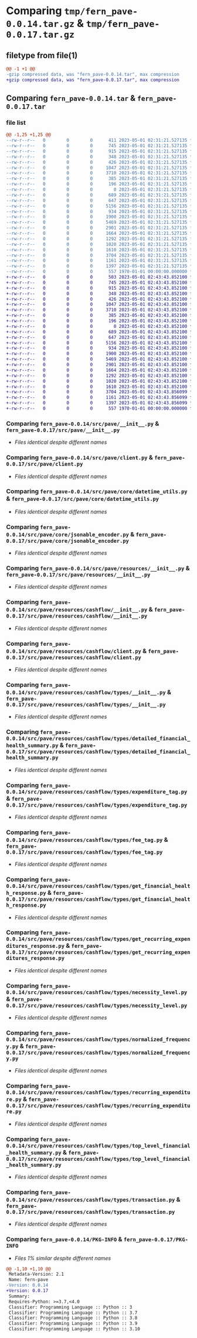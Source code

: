 # Comparing `tmp/fern_pave-0.0.14.tar.gz` & `tmp/fern_pave-0.0.17.tar.gz`

## filetype from file(1)

```diff
@@ -1 +1 @@
-gzip compressed data, was "fern_pave-0.0.14.tar", max compression
+gzip compressed data, was "fern_pave-0.0.17.tar", max compression
```

## Comparing `fern_pave-0.0.14.tar` & `fern_pave-0.0.17.tar`

### file list

```diff
@@ -1,25 +1,25 @@
--rw-r--r--   0        0        0      411 2023-05-01 02:31:21.527135 fern_pave-0.0.14/pyproject.toml
--rw-r--r--   0        0        0      745 2023-05-01 02:31:21.527135 fern_pave-0.0.14/src/pave/__init__.py
--rw-r--r--   0        0        0      915 2023-05-01 02:31:21.527135 fern_pave-0.0.14/src/pave/client.py
--rw-r--r--   0        0        0      348 2023-05-01 02:31:21.527135 fern_pave-0.0.14/src/pave/core/__init__.py
--rw-r--r--   0        0        0      426 2023-05-01 02:31:21.527135 fern_pave-0.0.14/src/pave/core/api_error.py
--rw-r--r--   0        0        0     1047 2023-05-01 02:31:21.527135 fern_pave-0.0.14/src/pave/core/datetime_utils.py
--rw-r--r--   0        0        0     3710 2023-05-01 02:31:21.527135 fern_pave-0.0.14/src/pave/core/jsonable_encoder.py
--rw-r--r--   0        0        0      385 2023-05-01 02:31:21.527135 fern_pave-0.0.14/src/pave/core/remove_none_from_headers.py
--rw-r--r--   0        0        0      196 2023-05-01 02:31:21.527135 fern_pave-0.0.14/src/pave/environment.py
--rw-r--r--   0        0        0        0 2023-05-01 02:31:21.527135 fern_pave-0.0.14/src/pave/py.typed
--rw-r--r--   0        0        0      689 2023-05-01 02:31:21.527135 fern_pave-0.0.14/src/pave/resources/__init__.py
--rw-r--r--   0        0        0      647 2023-05-01 02:31:21.527135 fern_pave-0.0.14/src/pave/resources/cashflow/__init__.py
--rw-r--r--   0        0        0     5156 2023-05-01 02:31:21.527135 fern_pave-0.0.14/src/pave/resources/cashflow/client.py
--rw-r--r--   0        0        0      934 2023-05-01 02:31:21.527135 fern_pave-0.0.14/src/pave/resources/cashflow/types/__init__.py
--rw-r--r--   0        0        0     1900 2023-05-01 02:31:21.527135 fern_pave-0.0.14/src/pave/resources/cashflow/types/detailed_financial_health_summary.py
--rw-r--r--   0        0        0     5469 2023-05-01 02:31:21.527135 fern_pave-0.0.14/src/pave/resources/cashflow/types/expenditure_tag.py
--rw-r--r--   0        0        0     2901 2023-05-01 02:31:21.527135 fern_pave-0.0.14/src/pave/resources/cashflow/types/fee_tag.py
--rw-r--r--   0        0        0     1664 2023-05-01 02:31:21.527135 fern_pave-0.0.14/src/pave/resources/cashflow/types/get_financial_health_response.py
--rw-r--r--   0        0        0     1292 2023-05-01 02:31:21.527135 fern_pave-0.0.14/src/pave/resources/cashflow/types/get_recurring_expenditures_response.py
--rw-r--r--   0        0        0     1020 2023-05-01 02:31:21.527135 fern_pave-0.0.14/src/pave/resources/cashflow/types/necessity_level.py
--rw-r--r--   0        0        0     1610 2023-05-01 02:31:21.527135 fern_pave-0.0.14/src/pave/resources/cashflow/types/normalized_frequency.py
--rw-r--r--   0        0        0     3704 2023-05-01 02:31:21.527135 fern_pave-0.0.14/src/pave/resources/cashflow/types/recurring_expenditure.py
--rw-r--r--   0        0        0     1161 2023-05-01 02:31:21.527135 fern_pave-0.0.14/src/pave/resources/cashflow/types/top_level_financial_health_summary.py
--rw-r--r--   0        0        0     1397 2023-05-01 02:31:21.527135 fern_pave-0.0.14/src/pave/resources/cashflow/types/transaction.py
--rw-r--r--   0        0        0      557 1970-01-01 00:00:00.000000 fern_pave-0.0.14/PKG-INFO
+-rw-r--r--   0        0        0      503 2023-05-01 02:43:43.852100 fern_pave-0.0.17/pyproject.toml
+-rw-r--r--   0        0        0      745 2023-05-01 02:43:43.852100 fern_pave-0.0.17/src/pave/__init__.py
+-rw-r--r--   0        0        0      915 2023-05-01 02:43:43.852100 fern_pave-0.0.17/src/pave/client.py
+-rw-r--r--   0        0        0      348 2023-05-01 02:43:43.852100 fern_pave-0.0.17/src/pave/core/__init__.py
+-rw-r--r--   0        0        0      426 2023-05-01 02:43:43.852100 fern_pave-0.0.17/src/pave/core/api_error.py
+-rw-r--r--   0        0        0     1047 2023-05-01 02:43:43.852100 fern_pave-0.0.17/src/pave/core/datetime_utils.py
+-rw-r--r--   0        0        0     3710 2023-05-01 02:43:43.852100 fern_pave-0.0.17/src/pave/core/jsonable_encoder.py
+-rw-r--r--   0        0        0      385 2023-05-01 02:43:43.852100 fern_pave-0.0.17/src/pave/core/remove_none_from_headers.py
+-rw-r--r--   0        0        0      196 2023-05-01 02:43:43.852100 fern_pave-0.0.17/src/pave/environment.py
+-rw-r--r--   0        0        0        0 2023-05-01 02:43:43.852100 fern_pave-0.0.17/src/pave/py.typed
+-rw-r--r--   0        0        0      689 2023-05-01 02:43:43.852100 fern_pave-0.0.17/src/pave/resources/__init__.py
+-rw-r--r--   0        0        0      647 2023-05-01 02:43:43.852100 fern_pave-0.0.17/src/pave/resources/cashflow/__init__.py
+-rw-r--r--   0        0        0     5156 2023-05-01 02:43:43.852100 fern_pave-0.0.17/src/pave/resources/cashflow/client.py
+-rw-r--r--   0        0        0      934 2023-05-01 02:43:43.852100 fern_pave-0.0.17/src/pave/resources/cashflow/types/__init__.py
+-rw-r--r--   0        0        0     1900 2023-05-01 02:43:43.852100 fern_pave-0.0.17/src/pave/resources/cashflow/types/detailed_financial_health_summary.py
+-rw-r--r--   0        0        0     5469 2023-05-01 02:43:43.852100 fern_pave-0.0.17/src/pave/resources/cashflow/types/expenditure_tag.py
+-rw-r--r--   0        0        0     2901 2023-05-01 02:43:43.852100 fern_pave-0.0.17/src/pave/resources/cashflow/types/fee_tag.py
+-rw-r--r--   0        0        0     1664 2023-05-01 02:43:43.852100 fern_pave-0.0.17/src/pave/resources/cashflow/types/get_financial_health_response.py
+-rw-r--r--   0        0        0     1292 2023-05-01 02:43:43.852100 fern_pave-0.0.17/src/pave/resources/cashflow/types/get_recurring_expenditures_response.py
+-rw-r--r--   0        0        0     1020 2023-05-01 02:43:43.852100 fern_pave-0.0.17/src/pave/resources/cashflow/types/necessity_level.py
+-rw-r--r--   0        0        0     1610 2023-05-01 02:43:43.852100 fern_pave-0.0.17/src/pave/resources/cashflow/types/normalized_frequency.py
+-rw-r--r--   0        0        0     3704 2023-05-01 02:43:43.856099 fern_pave-0.0.17/src/pave/resources/cashflow/types/recurring_expenditure.py
+-rw-r--r--   0        0        0     1161 2023-05-01 02:43:43.856099 fern_pave-0.0.17/src/pave/resources/cashflow/types/top_level_financial_health_summary.py
+-rw-r--r--   0        0        0     1397 2023-05-01 02:43:43.856099 fern_pave-0.0.17/src/pave/resources/cashflow/types/transaction.py
+-rw-r--r--   0        0        0      557 1970-01-01 00:00:00.000000 fern_pave-0.0.17/PKG-INFO
```

### Comparing `fern_pave-0.0.14/src/pave/__init__.py` & `fern_pave-0.0.17/src/pave/__init__.py`

 * *Files identical despite different names*

### Comparing `fern_pave-0.0.14/src/pave/client.py` & `fern_pave-0.0.17/src/pave/client.py`

 * *Files identical despite different names*

### Comparing `fern_pave-0.0.14/src/pave/core/datetime_utils.py` & `fern_pave-0.0.17/src/pave/core/datetime_utils.py`

 * *Files identical despite different names*

### Comparing `fern_pave-0.0.14/src/pave/core/jsonable_encoder.py` & `fern_pave-0.0.17/src/pave/core/jsonable_encoder.py`

 * *Files identical despite different names*

### Comparing `fern_pave-0.0.14/src/pave/resources/__init__.py` & `fern_pave-0.0.17/src/pave/resources/__init__.py`

 * *Files identical despite different names*

### Comparing `fern_pave-0.0.14/src/pave/resources/cashflow/__init__.py` & `fern_pave-0.0.17/src/pave/resources/cashflow/__init__.py`

 * *Files identical despite different names*

### Comparing `fern_pave-0.0.14/src/pave/resources/cashflow/client.py` & `fern_pave-0.0.17/src/pave/resources/cashflow/client.py`

 * *Files identical despite different names*

### Comparing `fern_pave-0.0.14/src/pave/resources/cashflow/types/__init__.py` & `fern_pave-0.0.17/src/pave/resources/cashflow/types/__init__.py`

 * *Files identical despite different names*

### Comparing `fern_pave-0.0.14/src/pave/resources/cashflow/types/detailed_financial_health_summary.py` & `fern_pave-0.0.17/src/pave/resources/cashflow/types/detailed_financial_health_summary.py`

 * *Files identical despite different names*

### Comparing `fern_pave-0.0.14/src/pave/resources/cashflow/types/expenditure_tag.py` & `fern_pave-0.0.17/src/pave/resources/cashflow/types/expenditure_tag.py`

 * *Files identical despite different names*

### Comparing `fern_pave-0.0.14/src/pave/resources/cashflow/types/fee_tag.py` & `fern_pave-0.0.17/src/pave/resources/cashflow/types/fee_tag.py`

 * *Files identical despite different names*

### Comparing `fern_pave-0.0.14/src/pave/resources/cashflow/types/get_financial_health_response.py` & `fern_pave-0.0.17/src/pave/resources/cashflow/types/get_financial_health_response.py`

 * *Files identical despite different names*

### Comparing `fern_pave-0.0.14/src/pave/resources/cashflow/types/get_recurring_expenditures_response.py` & `fern_pave-0.0.17/src/pave/resources/cashflow/types/get_recurring_expenditures_response.py`

 * *Files identical despite different names*

### Comparing `fern_pave-0.0.14/src/pave/resources/cashflow/types/necessity_level.py` & `fern_pave-0.0.17/src/pave/resources/cashflow/types/necessity_level.py`

 * *Files identical despite different names*

### Comparing `fern_pave-0.0.14/src/pave/resources/cashflow/types/normalized_frequency.py` & `fern_pave-0.0.17/src/pave/resources/cashflow/types/normalized_frequency.py`

 * *Files identical despite different names*

### Comparing `fern_pave-0.0.14/src/pave/resources/cashflow/types/recurring_expenditure.py` & `fern_pave-0.0.17/src/pave/resources/cashflow/types/recurring_expenditure.py`

 * *Files identical despite different names*

### Comparing `fern_pave-0.0.14/src/pave/resources/cashflow/types/top_level_financial_health_summary.py` & `fern_pave-0.0.17/src/pave/resources/cashflow/types/top_level_financial_health_summary.py`

 * *Files identical despite different names*

### Comparing `fern_pave-0.0.14/src/pave/resources/cashflow/types/transaction.py` & `fern_pave-0.0.17/src/pave/resources/cashflow/types/transaction.py`

 * *Files identical despite different names*

### Comparing `fern_pave-0.0.14/PKG-INFO` & `fern_pave-0.0.17/PKG-INFO`

 * *Files 1% similar despite different names*

```diff
@@ -1,10 +1,10 @@
 Metadata-Version: 2.1
 Name: fern-pave
-Version: 0.0.14
+Version: 0.0.17
 Summary: 
 Requires-Python: >=3.7,<4.0
 Classifier: Programming Language :: Python :: 3
 Classifier: Programming Language :: Python :: 3.7
 Classifier: Programming Language :: Python :: 3.8
 Classifier: Programming Language :: Python :: 3.9
 Classifier: Programming Language :: Python :: 3.10
```


